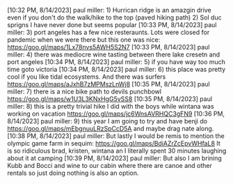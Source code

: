 


[10:32 PM, 8/14/2023] paul miller: 1) Hurrican ridge is an amazgin drive even if you don't do the walk/hike to the top (paved hiking path)
2) Sol duc sprigns I have never done but seems popular
[10:33 PM, 8/14/2023] paul miller: 3) port angeles has a few nice resteraunts. Lots were closed for pandemic when we were there but this one was nice: https://goo.gl/maps/1Lx78nvs5AWH5S2N7
[10:33 PM, 8/14/2023] paul miller: 4) there was mediocre wine tasting between there lake cresetn and port angeles
[10:34 PM, 8/14/2023] paul miller: 5) if you have way too much time goto victoria
[10:34 PM, 8/14/2023] paul miller: 6) this place was pretty cool if you like tidal ecosystems. And there was surfers https://goo.gl/maps/aJxhB7zMPMszLnWj8
[10:35 PM, 8/14/2023] paul miller: 7) there is a nice bike path to devils punchbowl https://goo.gl/maps/w1U3L3KNxHgG5vSS8
[10:35 PM, 8/14/2023] paul miller: 8) this is a pretty trivial hike I did with the boys while wintana was working on vacation https://goo.gl/maps/jc6WnsAVRHQC3gFN9
[10:36 PM, 8/14/2023] paul miller: 9) this year I am going to try and have benji do https://goo.gl/maps/mEbgnuuLRzSpCcD5A and maybe drag nate along.
[10:38 PM, 8/14/2023] paul miller: But lastly I would be remis to mention the olympic game farm in sequim: https://goo.gl/maps/BdiAZrZcEpvWHfaL8
It is so ridiculous brad, kristen, wintana an I literally spent 30 minutes laughing about it at camping
[10:39 PM, 8/14/2023] paul miller: But also I am brining Kubb and Bocci and wine to our cabin where there are canoe and other rentals so just doing nothing is also an option.
